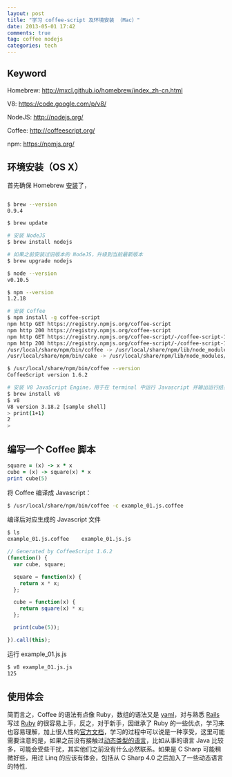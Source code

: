 ```yaml
---
layout: post
title: "学习 coffee-script 及环境安装 （Mac）"
date: 2013-05-01 17:42
comments: true
tag: coffee nodejs
categories: tech
---
```


Keyword
---
Homebrew: <http://mxcl.github.io/homebrew/index_zh-cn.html>

V8: <https://code.google.com/p/v8/>

NodeJS: <http://nodejs.org/>

Coffee: <http://coffeescript.org/>

npm: <https://npmjs.org/>

环境安装（OS X）
---
首先确保 Homebrew [安装](https://github.com/mxcl/homebrew/wiki/Installation)了，
``` bash

$ brew --version
0.9.4

$ brew update

# 安装 NodeJS
$ brew install nodejs

# 如果之前安装过旧版本的 NodeJS，升级到当前最新版本
$ brew upgrade nodejs

$ node --version
v0.10.5

$ npm --version
1.2.18

# 安装 Coffee
$ npm install -g coffee-script
npm http GET https://registry.npmjs.org/coffee-script
npm http 200 https://registry.npmjs.org/coffee-script
npm http GET https://registry.npmjs.org/coffee-script/-/coffee-script-1.6.2.tgz
npm http 200 https://registry.npmjs.org/coffee-script/-/coffee-script-1.6.2.tgz
/usr/local/share/npm/bin/coffee -> /usr/local/share/npm/lib/node_modules/coffee-script/bin/coffee
/usr/local/share/npm/bin/cake -> /usr/local/share/npm/lib/node_modules/coffee-script/bin/cake

$ /usr/local/share/npm/bin/coffee --version
CoffeeScript version 1.6.2

# 安装 V8 JavaScript Engine，用于在 terminal 中运行 Javascript 并输出运行结果
$ brew install v8
$ v8
V8 version 3.18.2 [sample shell]
> print(1+1)
2
> 

```

编写一个 Coffee 脚本
---
```ruby example_01.js.coffee
square = (x) -> x * x
cube = (x) -> square(x) * x
print cube(5)
```

将 Coffee 编译成 Javascript：

```bash
$ /usr/local/share/npm/bin/coffee -c example_01.js.coffee
```

编译后对应生成的 Javascript 文件
```bash
$ ls
example_01.js.coffee	example_01.js.js
```

```js example_01.js.js
// Generated by CoffeeScript 1.6.2
(function() {
  var cube, square;

  square = function(x) {
    return x * x;
  };

  cube = function(x) {
    return square(x) * x;
  };

  print(cube(5));

}).call(this);
```

运行 example_01.js.js 
```bash
$ v8 example_01.js.js 
125
```

使用体会
---
简而言之，Coffee 的语法有点像 Ruby，数组的语法又是 [yaml](http://yaml.org/)，对与熟悉 [Rails](http://rubyonrails.org/) 写过 [Ruby](http://www.ruby-lang.org/) 的很容易上手，反之，对于新手，因继承了 Ruby 的一些优点，学习来也容易理解，加上很人性的[官方文档](http://coffeescript.org/#language)，学习的过程中可以说是一种享受，这里可能需要注意的是，如果之前没有接触过[动态类型的语言](http://zh.wikipedia.org/zh/%E5%8A%A8%E6%80%81%E8%AF%AD%E8%A8%80)，比如从事的语言 Java 比较多，可能会受些干扰，其实他们之前没有什么必然联系。如果是 C Sharp 可能稍微好些，用过 Linq 的应该有体会，包括从 C Sharp 4.0 之后加入了一些动态语言的特性.
